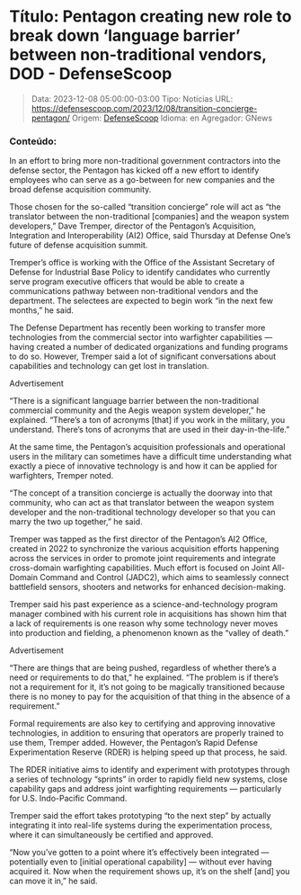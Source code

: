 # Título: Pentagon creating new role to break down ‘language barrier’ between non-traditional vendors, DOD - DefenseScoop

>Data: 2023-12-08 05:00:00-03:00
>Tipo: Notícias
>URL: https://defensescoop.com/2023/12/08/transition-concierge-pentagon/
>Origem: [DefenseScoop](https://defensescoop.com)
>Idioma: en
>Agregador: GNews

### Conteúdo:

In an effort to bring more non-traditional government contractors into the defense sector, the Pentagon has kicked off a new effort to identify employees who can serve as a go-between for new companies and the broad defense acquisition community.

Those chosen for the so-called “transition concierge” role will act as “the translator between the non-traditional [companies] and the weapon system developers,” Dave Tremper, director of the Pentagon’s Acquisition, Integration and Interoperability (AI2) Office, said Thursday at Defense One’s future of defense acquisition summit.

Tremper’s office is working with the Office of the Assistant Secretary of Defense for Industrial Base Policy to identify candidates who currently serve program executive officers that would be able to create a communications pathway between non-traditional vendors and the department. The selectees are expected to begin work “in the next few months,” he said.

The Defense Department has recently been working to transfer more technologies from the commercial sector into warfighter capabilities — having created a number of dedicated organizations and funding programs to do so. However, Tremper said a lot of significant conversations about capabilities and technology can get lost in translation.

Advertisement

“There is a significant language barrier between the non-traditional commercial community and the Aegis weapon system developer,” he explained. “There’s a ton of acronyms [that] if you work in the military, you understand. There’s tons of acronyms that are used in their day-in-the-life.”

At the same time, the Pentagon’s acquisition professionals and operational users in the military can sometimes have a difficult time understanding what exactly a piece of innovative technology is and how it can be applied for warfighters, Tremper noted.

“The concept of a transition concierge is actually the doorway into that community, who can act as that translator between the weapon system developer and the non-traditional technology developer so that you can marry the two up together,” he said.

Tremper was tapped as the first director of the Pentagon’s AI2 Office, created in 2022 to synchronize the various acquisition efforts happening across the services in order to promote joint requirements and integrate cross-domain warfighting capabilities. Much effort is focused on Joint All-Domain Command and Control (JADC2), which aims to seamlessly connect battlefield sensors, shooters and networks for enhanced decision-making.

Tremper said his past experience as a science-and-technology program manager combined with his current role in acquisitions has shown him that a lack of requirements is one reason why some technology never moves into production and fielding, a phenomenon known as the “valley of death.”

Advertisement

“There are things that are being pushed, regardless of whether there’s a need or requirements to do that,” he explained. “The problem is if there’s not a requirement for it, it’s not going to be magically transitioned because there is no money to pay for the acquisition of that thing in the absence of a requirement.”

Formal requirements are also key to certifying and approving innovative technologies, in addition to ensuring that operators are properly trained to use them, Tremper added. However, the Pentagon’s Rapid Defense Experimentation Reserve (RDER) is helping speed up that process, he said.

The RDER initiative aims to identify and experiment with prototypes through a series of technology “sprints” in order to rapidly field new systems, close capability gaps and address joint warfighting requirements — particularly for U.S. Indo-Pacific Command.

Tremper said the effort takes prototyping “to the next step” by actually integrating it into real-life systems during the experimentation process, where it can simultaneously be certified and approved.

“Now you’ve gotten to a point where it’s effectively been integrated — potentially even to [initial operational capability] — without ever having acquired it. Now when the requirement shows up, it’s on the shelf [and] you can move it in,” he said.
